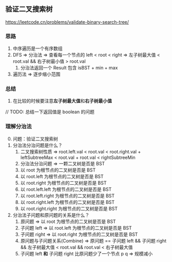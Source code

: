 ## 验证二叉搜索树

<https://leetcode.cn/problems/validate-binary-search-tree/>

### 思路

1. 中序遍历是一个有序数组
2. DFS => 分治法 => 查看每一个节点的 left < root < right => 左子树最大值 < root.val && 右子树最小值 > root.val
    1. 分治法返回一个 Result 包含 isBST + min + max
3. 遍历法 => 逐步缩小范围

### 总结

1. 在比较的时候要注意**左子树最大值**和**右子树最小值**

// TODO: 总结一下返回值是 boolean 的问题

### 理解分治法

0. 问题：验证二叉搜索树
1. 分治法分治问题是什么？
    1. 二叉搜索树性质 => root.left.val < root.val < root.right.val + leftSubtreeMax < root.val + root.val < rightSubtreeMin
    2. 分治法分治问题 => 一颗二叉树是否是 BST
    3. 以 root 为根节点的二叉树是否是 BST
    4. 以 root.left 为根节点的二叉树是否是 BST
    5. 以 root.right 为根节点的二叉树是否是 BST
    6. 以 root.left.left 为根节点的二叉树是否是 BST
    7. 以 root.left.right 为根节点的二叉树是否是 BST
    8. 以 root.right.left 为根节点的二叉树是否是 BST
    9. 以 root.right.right 为根节点的二叉树是否是 BST
3. 分治法子问题和原问题的关系是什么？
    1. 原问题 => 以 root 为根节点的二叉树是否是 BST
    2. 子问题 left => 以 root.left 为根节点的二叉树是否是 BST
    3. 子问题 right => 以 root.right 为根节点的二叉树是否是 BST
    4. 原问题与子问题关系(Combine) => 原问题 == 子问题 left && 子问题 right && 左子树最大值 < root.val && root.val < 右子树最大值
    5. 子问题 left **和** 子问题 right 比原问题少了一个节点 p q => 规模减小

